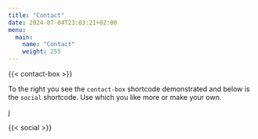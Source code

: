 ```yaml
---
title: "Contact"
date: 2024-07-04T23:03:21+02:00
menu:
  main:
    name: "Contact"
    weight: 255
---
```


{{< contact-box >}}

To the right you see the `contact-box` shortcode demonstrated and
below is the `social` shortcode. Use which you like more or make your
own.

j

{{< social >}}
